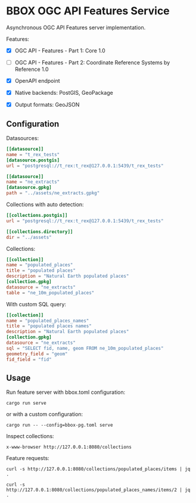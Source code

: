 # BBOX OGC API Features Service

Asynchronous OGC API Features server implementation.

Features:
- [x] OGC API - Features - Part 1: Core 1.0
- [ ] OGC API - Features - Part 2: Coordinate Reference Systems by Reference 1.0
- [x] OpenAPI endpoint
- [x] Native backends: PostGIS, GeoPackage
- [x] Output formats: GeoJSON


## Configuration

Datasources:
```toml
[[datasource]]
name = "t_rex_tests"
[datasource.postgis]
url = "postgresql://t_rex:t_rex@127.0.0.1:5439/t_rex_tests"

[[datasource]]
name = "ne_extracts"
[datasource.gpkg]
path = "../assets/ne_extracts.gpkg"
```

Collections with auto detection:
```toml
[[collections.postgis]]
url = "postgresql://t_rex:t_rex@127.0.0.1:5439/t_rex_tests"

[[collections.directory]]
dir = "../assets"
```

Collections:
```toml
[[collection]]
name = "populated_places"
title = "populated places"
description = "Natural Earth populated places"
[collection.gpkg]
datasource = "ne_extracts"
table = "ne_10m_populated_places"
```

With custom SQL query:
```toml
[[collection]]
name = "populated_places_names"
title = "populated places names"
description = "Natural Earth populated places"
[collection.gpkg]
datasource = "ne_extracts"
sql = "SELECT fid, name, geom FROM ne_10m_populated_places"
geometry_field = "geom"
fid_field = "fid"
```

## Usage

Run feature server with bbox.toml configuration:

    cargo run serve

or with a custom configuration:

    cargo run -- --config=bbox-pg.toml serve

Inspect collections:

    x-www-browser http://127.0.0.1:8080/collections

Feature requests:

    curl -s http://127.0.0.1:8080/collections/populated_places/items | jq .

    curl -s http://127.0.0.1:8080/collections/populated_places_names/items/2 | jq .
